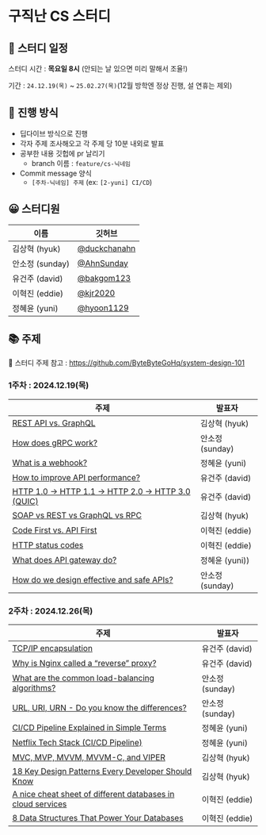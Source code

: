 # 구직난 CS 스터디

## 📅 스터디 일정

스터디 시간 : **목요일 8시** (안되는 날 있으면 미리 말해서 조율!)

기간  : `24.12.19(목)` ~ `25.02.27(목)`(12월 방학엔 정상 진행, 설 연휴는 제외)


## 🚀 진행 방식

- 딥다이브 방식으로 진행
- 각자 주제 조사해오고 각 주제 당 10분 내외로 발표
- 공부한 내용 깃헙에 pr 날리기
    - branch 이름 : `feature/cs-닉네임`
- Commit message 양식
    - `[주차-닉네임] 주제` (ex: `[2-yuni] CI/CD`)

## 😀 스터디원
| **이름** | 깃허브 |
| --- | --- |
| 김상혁 (hyuk) | [@duckchanahn](https://github.com/duckchanahn) |
| 안소정 (sunday) | [@AhnSunday](https://github.com/AhnSunday) |
| 유건주 (david) | [@bakgom123](https://github.com/bakgom123) |
| 이혁진 (eddie) | [@kjr2020](https://github.com/kjr2020) |
| 정혜윤 (yuni) | [@hyoon1129](https://github.com/hyoon1129) |


## 📚 주제 
🔗 스터디 주제 참고 : https://github.com/ByteByteGoHq/system-design-101

### **1주차** : 2024.12.19(목)
| **주제** | **발표자** |
| --- | --- |
| [REST API vs. GraphQL](https://github.com/9-Geek-NaN/CS-Study/blob/main/Communication-protocols/SOAP%20vs%20REST%20vs%20GraphQL%20vs%20RPC.md) | 김상혁 (hyuk) |
| [How does gRPC work?](https://github.com/9-Geek-NaN/CS-Study/blob/main/Communication-protocols/How%20does%20gRPC%20work%3F.md) | 안소정 (sunday) |
| [What is a webhook?](https://github.com/9-Geek-NaN/CS-Study/blob/main/Communication-protocols/What%20is%20a%20webhook%3F.md) | 정혜윤 (yuni) |
| [How to improve API performance?](https://github.com/9-Geek-NaN/CS-Study/blob/main/Communication-protocols/How%20to%20improve%20API%20performance%3F.md) | 유건주 (david) |
| [HTTP 1.0 -> HTTP 1.1 -> HTTP 2.0 -> HTTP 3.0 (QUIC)](https://github.com/9-Geek-NaN/CS-Study/blob/main/Communication-protocols/HTTP%201%200%20-%20HTTP%201%201%20-%20HTTP%202%200%20-%20HTTP%203%200%20(QUIC).md) | 유건주 (david) |
| [SOAP vs REST vs GraphQL vs RPC](https://github.com/9-Geek-NaN/CS-Study/blob/main/Communication-protocols/SOAP%20vs%20REST%20vs%20GraphQL%20vs%20RPC.md) | 김상혁 (hyuk) |
| [Code First vs. API First](https://github.com/9-Geek-NaN/CS-Study/blob/main/Communication-protocols/Code%20First%20vs.%20API%20First.md) | 이혁진 (eddie) |
| [HTTP status codes](https://github.com/9-Geek-NaN/CS-Study/blob/main/Communication-protocols/Http%20status%20codes.md) | 이혁진 (eddie) |
| [What does API gateway do?](https://github.com/9-Geek-NaN/CS-Study/blob/main/Communication-protocols/What%20does%20API%20gateway%20do%3F.md) | 정혜윤 (yuni)) |
| [How do we design effective and safe APIs?](https://github.com/9-Geek-NaN/CS-Study/blob/main/Communication-protocols/How%20do%20we%20design%20effective%20and%20safe%20APIs%3F.md) | 안소정 (sunday) |

### **2주차** : 2024.12.26(목)
| **주제** | **발표자** |
| --- | --- |
| [TCP/IP encapsulation](https://github.com/9-Geek-NaN/CS-Study/blob/main/Communication-protocols/TCP%20IP%20encapsulation.md) | 유건주 (david) |
| [Why is Nginx called a “reverse” proxy?](https://github.com/9-Geek-NaN/CS-Study/blob/main/Communication-protocols/Why%20is%20Nginx%20called%20a%20%E2%80%9Creverse%E2%80%9D%20proxy.md) | 유건주 (david) |
| [What are the common load-balancing algorithms?](https://github.com/9-Geek-NaN/CS-Study/blob/main/Communication-protocols/What%20are%20the%20common%20load-balancing%20algorithms%3F.md) | 안소정 (sunday) |
| [URL, URI, URN - Do you know the differences?](https://github.com/9-Geek-NaN/CS-Study/blob/main/Communication-protocols/URL%2C%20URI%2C%20URN%20-%20Do%20you%20know%20the%20differences%3F.md) | 안소정 (sunday) |
| [CI/CD Pipeline Explained in Simple Terms](https://github.com/9-Geek-NaN/CS-Study/blob/main/CICD/CICD%20Pipeline%20Explained%20in%20Simple%20Terms.md) | 정혜윤 (yuni) |
| [Netflix Tech Stack (CI/CD Pipeline)](https://github.com/9-Geek-NaN/CS-Study/blob/main/CICD/Netflix%20Tech%20Stack%20(CICD%20Pipeline).md) | 정혜윤 (yuni) |
| [MVC, MVP, MVVM, MVVM-C, and VIPER](https://github.com/9-Geek-NaN/CS-Study/blob/main/Architecture-patterns/MVC_MVP_MVVM_MVVM-C_and_VIPER.md) | 김상혁 (hyuk) |
| [18 Key Design Patterns Every Developer Should Know](https://github.com/9-Geek-NaN/CS-Study/blob/main/Architecture-patterns/18_Key_Design_Patterns.md) | 김상혁 (hyuk) |
| [A nice cheat sheet of different databases in cloud services](https://github.com/9-Geek-NaN/CS-Study/blob/main/Database/A%20nice%20cheat%20sheet%20of%20different%20databases%20in%20cloud%20services.md) | 이혁진 (eddie) |
| [8 Data Structures That Power Your Databases](https://github.com/9-Geek-NaN/CS-Study/blob/main/Database/8%20Data%20Structures%20That%20Power%20Your%20Databases.md) | 이혁진 (eddie) |
